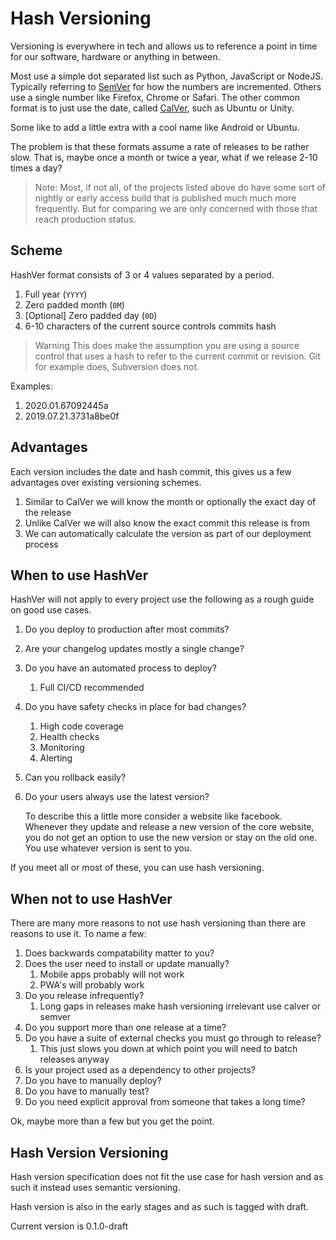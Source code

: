 # Hash Versioning
Versioning is everywhere in tech and allows us to reference a point in time
for our software, hardware or anything in between.

Most use a simple dot separated list such as Python, JavaScript or NodeJS.
Typically referring to [SemVer](https://semver.org) for how the numbers are incremented.
Others use a single number like Firefox, Chrome or Safari.
The other common format is to just use the date, called [CalVer](https://calver.org),
such as Ubuntu or Unity.

Some like to add a little extra with a cool name like Android or Ubuntu.

The problem is that these formats assume a rate of releases to be rather slow.
That is, maybe once a month or twice a year, what if we release 2-10 times a day?

> Note:
    Most, if not all, of the projects listed above do have some sort of nightly
    or early access build that is published much much more frequently.
    But for comparing we are only concerned with those that reach production
    status.

## Scheme
HashVer format consists of 3 or 4 values separated by a period.

1. Full year (`YYYY`)
1. Zero padded month  (`0M`)
1. [Optional] Zero padded day (`0D`)
1. 6-10 characters of the current source controls commits hash

> Warning
    This does make the assumption you are using a source control that uses
    a hash to refer to the current commit or revision.
    Git for example does, Subversion does not.

Examples:

1. 2020.01.67092445a
1. 2019.07.21.3731a8be0f

## Advantages
Each version includes the date and hash commit, this gives us a few advantages
over existing versioning schemes.

1. Similar to CalVer we will know the month or optionally the exact day of the release
1. Unlike CalVer we will also know the exact commit this release is from
1. We can automatically calculate the version as part of our deployment process

## When to use HashVer
HashVer will not apply to every project use the following as a rough guide on
good use cases.

1. Do you deploy to production after most commits?
1. Are your changelog updates mostly a single change?
1. Do you have an automated process to deploy?
    1. Full CI/CD recommended
1. Do you have safety checks in place for bad changes?
    1. High code coverage
    1. Health checks
    1. Monitoring
    1. Alerting
1. Can you rollback easily?
1. Do your users always use the latest version?

    To describe this a little more consider a website like facebook.
    Whenever they update and release a new version of the core website, you do
    not get an option to use the new version or stay on the old one.
    You use whatever version is sent to you.

If you meet all or most of these, you can use hash versioning.

## When not to use HashVer
There are many more reasons to not use hash versioning than there are reasons to use
it.
To name a few:

1. Does backwards compatability matter to you?
1. Does the user need to install or update manually?
    1. Mobile apps probably will not work
    1. PWA's will probably work
1. Do you release infrequently?
    1. Long gaps in releases make hash versioning irrelevant use calver or semver
1. Do you support more than one release at a time?
1. Do you have a suite of external checks you must go through to release?
    1. This just slows you down at which point you will need to batch releases anyway
1. Is your project used as a dependency to other projects?
1. Do you have to manually deploy?
1. Do you have to manually test?
1. Do you need explicit approval from someone that takes a long time?

Ok, maybe more than a few but you get the point.

## Hash Version Versioning
Hash version specification does not fit the use case for hash version and as such
it instead uses semantic versioning.

Hash version is also in the early stages and as such is tagged with draft.

Current version is 0.1.0-draft
